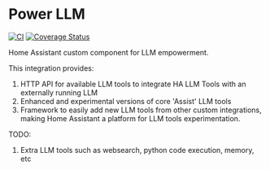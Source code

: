 # Power LLM
[![CI](https://github.com/Shulyaka/powerllm/actions/workflows/powerllm.yml/badge.svg?branch=master)](https://github.com/Shulyaka/powerllm/actions/workflows/powerllm.yml)
[![Coverage Status](https://coveralls.io/repos/github/Shulyaka/powerllm/badge.svg?branch=master)](https://coveralls.io/github/Shulyaka/powerllm?branch=master)

Home Assistant custom component for LLM empowerment.

This integration provides:

1. HTTP API for available LLM tools to integrate HA LLM Tools with an externally running LLM
2. Enhanced and experimental versions of core 'Assist' LLM tools
3. Framework to easily add new LLM tools from other custom integrations, making Home Assistant a platform for LLM tools experimentation.

TODO:

1. Extra LLM tools such as websearch, python code execution, memory, etc
